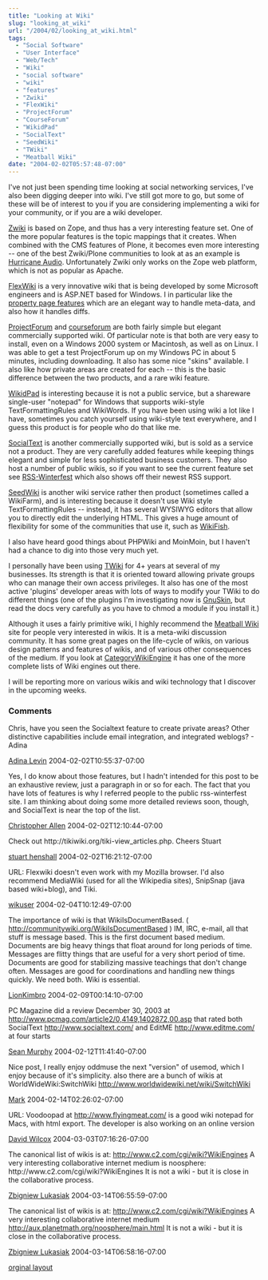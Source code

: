 ```yaml
---
title: "Looking at Wiki"
slug: "looking_at_wiki"
url: "/2004/02/looking_at_wiki.html"
tags:
  - "Social Software"
  - "User Interface"
  - "Web/Tech"
  - "Wiki"
  - "social software"
  - "wiki"
  - "features"
  - "Zwiki"
  - "FlexWiki"
  - "ProjectForum"
  - "CourseForum"
  - "WikidPad"
  - "SocialText"
  - "SeedWiki"
  - "TWiki"
  - "Meatball Wiki"
date: "2004-02-02T05:57:48-07:00"
---
```

<p>I've not just been spending time looking at social networking services, I've also been digging deeper into wiki. I've still got more to go, but some of these will be of interest to you if you are considering implementing a wiki for your community, or if you are a wiki developer.</p>
<p><a href="http://www.zwiki.org">Zwiki</a> is based on Zope, and thus has a very interesting feature set. One of the more popular features is the topic mappings that it creates. When combined with the CMS features of Plone, it becomes even more interesting -- one of the best Zwiki/Plone communities to look at as an example is <a href="http://doc.hydrogenaudio.org/wikis/hydrogenaudio/FrontPage">Hurricane Audio</a>. Unfortunately Zwiki only works on the Zope web platform, which is not as popular as Apache.</p>
<p><a href="http://www.flexwiki.com">FlexWiki</a> is a very innovative wiki that is being developed by some Microsoft engineers and is ASP.NET based for Windows. I in particular like the <a href="http://flexwiki.com/default.aspx/FlexWiki.ExamplePropertyPage">property page features</a> which are an elegant way to handle meta-data, and also how it handles diffs.</p>
<p><a href="http://www.projectforum.com">ProjectForum</a> and <a href="http://www.courseforum.com">courseforum</a> are both fairly simple but elegant commercially supported wiki. Of particular note is that both are very easy to install, even on a Windows 2000 system or Macintosh, as well as on Linux. I was able to get a test ProjectForum up on my Windows PC in about 5 minutes, including downloading. It also has some nice &quot;skins&quot; available. I also like how private areas are created for each -- this is the basic difference between the two products, and a rare wiki feature.</p>
<p><a href="http://www.jhorman.org/wikidPad/">WikidPad</a> is interesting because it is not a public service, but a shareware single-user &quot;notepad&quot; for Windows that supports wiki-style TextFormattingRules and WikiWords. If you have been using wiki a lot like I have, sometimes you catch yourself using wiki-style text everywhere, and I guess this product is for people who do that like me.</p>
<p><a href="http://www.socialtext.com">SocialText</a> is another commercially supported wiki, but is sold as a service not a product. They are very carefully added features while keeping things elegant and simple for less sophisticated business customers. They also host a number of public wikis, so if you want to see the current feature set see <a href="http://http://www.socialtext.net/rss-winterfest">RSS-Winterfest</a> which also shows off their newest RSS support.</p>
<p><a href="http://www.seedwiki.com">SeedWiki</a> is another wiki service rather then product (sometimes called a WikiFarm), and is interesting because it doesn't use Wiki style TextFormattingRules -- instead, it has several WYSIWYG editors that allow you to directly edit the underlying HTML. This gives a huge amount of flexibility for some of the communities that use it, such as <a href="http://www.seedwiki.com/page.cfm?doc=WikiFish&amp;wikiid=1231">WikiFish</a>.</p>
<p>I also have heard good things about PHPWiki and MoinMoin, but I haven't had a chance to dig into those very much yet.</p>
<p>I personally have been using <a href="http://www.twiki.org">TWiki</a> for 4+ years at several of my businesses. Its strength is that it is oriented toward allowing private groups who can manage their own access privileges. It also has one of the most active 'plugins' developer areas with lots of ways to modify your TWiki to do different things (one of the plugins I'm investigating now is <a href="//http://twiki.org/cgi-bin/view/Codev/EvEm&gt;EvEm&lt;/a&gt;). My only complaints are that TWiki is rather hard to install, and that the default skin isn't very elegant (I recommend the &lt;a href=">GnuSkin</a>, but read the docs very carefully as you have to chmod a module if you install it.)</p>
<p>Although it uses a fairly primitive wiki, I highly recommend the <a href="http://www.usemod.com/cgi-bin/mb.pl?MeatballWiki">Meatball Wiki</a> site for people very interested in wikis. It is a meta-wiki discussion community. It has some great pages on the life-cycle of wikis, on various design patterns and features of wikis, and of various other consequences of the medium. If you look at <a href="http://www.usemod.com/cgi-bin/mb.pl?back=CategoryWikiEngine">CategoryWikiEngine</a> it has one of the more complete lists of Wiki engines out there.</p>
<p>I will be reporting more on various wikis and wiki technology that I discover in the upcoming weeks.</p>
<footer><h3>Comments</h3>
<div class="u-comment h-cite">
<p class="p-content p-name">Chris, have you seen the Socialtext feature to create private areas? Other distinctive capabilities include email integration, and integrated weblogs?
- Adina
</p>
<a class="u-author h-card" href="http://www.socialtext.com">Adina Levin</a>
<time class="dt-published" datetime="2004-02-02T10:55:37-07:00">2004-02-02T10:55:37-07:00</time>
</div>
<div class="u-comment h-cite">
<p class="p-content p-name">Yes, I do know about those features, but I hadn't intended for this post to be an exhaustive review, just a paragraph in or so for each. The fact that you have lots of features is why I referred people to the public rss-winterfest site.
I am thinking about doing some more detailed reviews soon, though, and SocialText is near the top of the list.
</p>
<a class="u-author h-card" href="http://www.lifewithalacrity.com/">Christopher Allen</a>
<time class="dt-published" datetime="2004-02-02T12:10:44-07:00">2004-02-02T12:10:44-07:00</time>
</div>
<div class="u-comment h-cite">
<p class="p-content p-name">Check out http://tikiwiki.org/tiki-view_articles.php.
Cheers
Stuart
</p>
<a class="u-author h-card" href="http://www.henshall.com/blog/">stuart henshall</a>
<time class="dt-published" datetime="2004-02-02T16:21:12-07:00">2004-02-02T16:21:12-07:00</time>
</div>
<div class="u-comment h-cite">
<p class="p-content p-name">URL:
Flexwiki doesn't even work with my Mozilla browser.
I'd also recommend MediaWiki (used for all the Wikipedia sites), SnipSnap (java based wiki+blog), and Tiki.
</p>
<a class="u-author h-card" href="#">wikuser</a>
<time class="dt-published" datetime="2004-02-04T10:12:49-07:00">2004-02-04T10:12:49-07:00</time>
</div>
<div class="u-comment h-cite">
<p class="p-content p-name">The importance of wiki is that WikiIsDocumentBased.
( <a href="http://communitywiki.org/WikiIsDocumentBased">http://communitywiki.org/WikiIsDocumentBased</a> )
IM, IRC, e-mail, all that stuff is message based. This is the first document based medium.
Documents are big heavy things that float around for long periods of time. Messages are flitty things that are useful for a very short period of time. Documents are good for stabilizing massive teachings that don't change often. Messages are good for coordinations and handling new things quickly.
We need both. Wiki is essential.
</p>
<a class="u-author h-card" href="http://speakeasy.org/~lion/">LionKimbro</a>
<time class="dt-published" datetime="2004-02-09T00:14:10-07:00">2004-02-09T00:14:10-07:00</time>
</div>
<div class="u-comment h-cite">
<p class="p-content p-name">PC Magazine did a review December 30, 2003 at <a href="http://www.pcmag.com/article2/0,4149,1402872,00.asp">http://www.pcmag.com/article2/0,4149,1402872,00.asp</a> that rated both SocialText <a href="http://www.socialtext.com/">http://www.socialtext.com/</a> and EditME <a href="http://www.editme.com/">http://www.editme.com/</a> at four starts
</p>
<a class="u-author h-card" href="http://www.skmurphy.com">Sean Murphy</a>
<time class="dt-published" datetime="2004-02-12T11:41:40-07:00">2004-02-12T11:41:40-07:00</time>
</div>
<div class="u-comment h-cite">
<p class="p-content p-name">Nice post,  I really enjoy oddmuse the next "version" of usemod, which I enjoy because of it's simplicity.
also there are a bunch of wikis at WorldWideWiki:SwitchWiki
<a href="http://www.worldwidewiki.net/wiki/SwitchWiki">http://www.worldwidewiki.net/wiki/SwitchWiki</a>
</p>
<a class="u-author h-card" href="http://markdilley.2ya.com">Mark</a>
<time class="dt-published" datetime="2004-02-14T02:26:02-07:00">2004-02-14T02:26:02-07:00</time>
</div>
<div class="u-comment h-cite">
<p class="p-content p-name">URL:
Voodoopad at <a href="http://www.flyingmeat.com/">http://www.flyingmeat.com/</a> is a good wiki notepad for Macs, with html export. The developer is also working on an online version
</p>
<a class="u-author h-card" href="#">David Wilcox</a>
<time class="dt-published" datetime="2004-03-03T07:16:26-07:00">2004-03-03T07:16:26-07:00</time>
</div>
<div class="u-comment h-cite">
<p class="p-content p-name">The canonical list of wikis is at: <a href="http://www.c2.com/cgi/wiki?WikiEngines">http://www.c2.com/cgi/wiki?WikiEngines</a>
A very interesting collaborative internet medium is noosphere: http://www.c2.com/cgi/wiki?WikiEngines It is not a wiki - but it is close in the collaborative process.
</p>
<a class="u-author h-card" href="http://zby.aster.net.pl/kwiki">Zbigniew Lukasiak</a>
<time class="dt-published" datetime="2004-03-14T06:55:59-07:00">2004-03-14T06:55:59-07:00</time>
</div>
<div class="u-comment h-cite">
<p class="p-content p-name">The canonical list of wikis is at: <a href="http://www.c2.com/cgi/wiki?WikiEngines">http://www.c2.com/cgi/wiki?WikiEngines</a>
A very interesting collaborative internet medium <a href="http://aux.planetmath.org/noosphere/main.html">http://aux.planetmath.org/noosphere/main.html</a> It is not a wiki - but it is close in the collaborative process.
</p>
<a class="u-author h-card" href="http://zby.aster.net.pl/kwiki">Zbigniew Lukasiak</a>
<time class="dt-published" datetime="2004-03-14T06:58:16-07:00">2004-03-14T06:58:16-07:00</time>
</div>
</footer>
<p class="previous"><a href="/previous/2004/02/looking_at_wiki.html" rel="syndication" class="u-syndication" >orginal layout</a></p>
